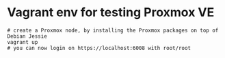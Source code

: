 # Vagrant env for testing Proxmox VE

    # create a Proxmox node, by installing the Proxmox packages on top of Debian Jessie  
    vagrant up
    # you can now login on https://localhost:6008 with root/root